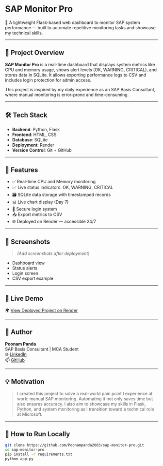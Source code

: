 # SAP Monitor Pro

🚀 A lightweight Flask-based web dashboard to monitor SAP system performance — built to automate repetitive monitoring tasks and showcase my technical skills.

---

## 📌 Project Overview

**SAP Monitor Pro** is a real-time dashboard that displays system metrics like CPU and memory usage, shows alert levels (OK, WARNING, CRITICAL), and stores data in SQLite. It allows exporting performance logs to CSV and includes login protection for admin access.

This project is inspired by my daily experience as an SAP Basis Consultant, where manual monitoring is error-prone and time-consuming.

---

## 🛠 Tech Stack

- **Backend**: Python, Flask
- **Frontend**: HTML, CSS
- **Database**: SQLite
- **Deployment**: Render
- **Version Control**: Git + GitHub

---

## 🔧 Features

- ✅ Real-time CPU and Memory monitoring
- 📈 Live status indicators: OK, WARNING, CRITICAL
- 🗃 SQLite data storage with timestamped records
- 📊 Live chart display (Day 7)
- 🔐 Secure login system
- 📥 Export metrics to CSV
- 🌐 Deployed on Render — accessible 24/7

---

## 📸 Screenshots

> *(Add screenshots after deployment)*  
- Dashboard view  
- Status alerts  
- Login screen  
- CSV export example

---

## 🔗 Live Demo

🌍 [View Deployed Project on Render](https://sap-monitor-pro-1.onrender.com)

---

## 👤 Author

**Poonam Panda**  
SAP Basis Consultant | MCA Student  
🌐 [LinkedIn](www.linkedin.com/in/poonam-panda-a68885253)  
📫 [GitHub](https://github.com/Poonampanda2003)

---

## 💡 Motivation

> I created this project to solve a real-world pain point I experience at work: manual SAP monitoring. Automating it not only saves time but also ensures accuracy. I also aim to showcase my skills in Flask, Python, and system monitoring as I transition toward a technical role at Microsoft.

---

## 📂 How to Run Locally

```bash
git clone https://github.com/Poonampanda2003/sap-monitor-pro.git
cd sap-monitor-pro
pip install -r requirements.txt
python app.py
